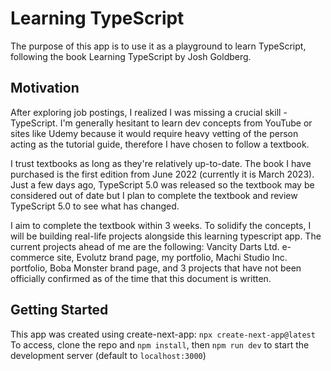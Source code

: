 # Learning TypeScript

The purpose of this app is to use it as a playground to learn TypeScript, following the book Learning TypeScript by Josh Goldberg.

## Motivation

After exploring job postings, I realized I was missing a crucial skill - TypeScript. I'm generally hesitant to learn dev concepts from YouTube or sites like Udemy because it would require heavy vetting of the person acting as the tutorial guide, therefore I have chosen to follow a textbook.

I trust textbooks as long as they're relatively up-to-date. The book I have purchased is the first edition from June 2022 (currently it is March 2023). Just a few days ago, TypeScript 5.0 was released so the textbook may be considered out of date but I plan to complete the textbook and review TypeScript 5.0 to see what has changed.

I aim to complete the textbook within 3 weeks. To solidify the concepts, I will be building real-life projects alongside this learning typescript app. The current projects ahead of me are the following: Vancity Darts Ltd. e-commerce site, Evolutz brand page, my portfolio, Machi Studio Inc. portfolio, Boba Monster brand page, and 3 projects that have not been officially confirmed as of the time that this document is written.

## Getting Started

This app was created using create-next-app: `npx create-next-app@latest`
To access, clone the repo and `npm install`, then `npm run dev` to start the development server (default to `localhost:3000`)
